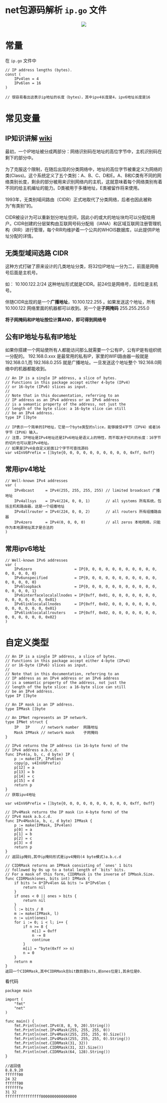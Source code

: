 # net包源码解析 `ip.go` 文件

<p align='center'>
<img src='https://github.com/w1991668899/blog/blob/master/image/go/net_01.jpeg'>
</p>

# 常量

在 `ip.go` 文件中
```
// IP address lengths (bytes).
const (
	IPv4len = 4         
	IPv6len = 16
)

// 很容易看出这表示ip地址的长度（bytes），其中ipv4长度是4，ipv6地址长度是16
```

# 常见变量

## IP知识讲解 [wiki](https://zh.wikipedia.org/wiki/IPv4)
 
最初，一个IP地址被分成两部分：网络识别码在地址的高位字节中，主机识别码在剩下的部分中。
<br><br>为了克服这个限制，在随后出现的分类网络中，地址的高位字节被重定义为网络的类(Class)。这个系统定义了五个类别：A、B、C、D和E。A、B和C类有不同的网络类别长度，剩余的部分被用来识别网络内的主机，这就意味着每个网络类别有着不同的给主机编址的能力。D类被用于多播地址，E类被留作将来使用。
<br><br>1993年，无类别域间路由（CIDR）正式地取代了分类网络，后者也因此被称为“有类别”的。
<br><br>CIDR被设计为可以重新划分地址空间，因此小的或大的地址块均可以分配给用户。CIDR创建的分层架构由互联网号码分配局（IANA）和区域互联网注册管理机构（RIR）进行管理，每个RIR均维护着一个公共的WHOIS数据库，以此提供IP地址分配的详情。

## 无类型域间选路 CIDR

这种方式打破了原来设计的几类地址分类，将32位IP地址一分为二，前面是网络号后面是主机号。
<br><br>如： 10.100.122.2/24 这种地址形式就是CIDR。前24位是网络号，后8位是主机号。
<br><br>伴随CIDR出现的是一个**广播地址**，10.100.122.255 。如果发送这个地址，所有 10.100.122 网络里面的机器都可以收到。另一个是**子网掩码** 255.255.255.0
<br><br>**将子网掩码和IP地址按位计算AND，即可得到网络号**

## 公有IP地址与私有IP地址

如果你搭建一个网站使所有人都能访问那么就需要一个公有IP，公有IP是有组织统一分配的。
192.168.0.xxx 是最常用的私有IP，家里的WIFI路由器一般就是 192.168.0.1,而 192.168.0.255 就是广播地址。一旦发送这个地址整个 192.168.0网络中的机器都能收到。

```
// An IP is a single IP address, a slice of bytes.
// Functions in this package accept either 4-byte (IPv4)
// or 16-byte (IPv6) slices as input.
//
// Note that in this documentation, referring to an
// IP address as an IPv4 address or an IPv6 address
// is a semantic property of the address, not just the
// length of the byte slice: a 16-byte slice can still
// be an IPv4 address.
type IP []byte

// IP表示一个简单的IP地址，它是一个byte类型的slice，能够接受4字节（IPV4）或者16字节（IPV6）输入。
// 注意，IP地址是IPv4地址还是IPv6地址是语义上的特性，而不取决于切片的长度：16字节的切片也可以是IPv4地址。
// 如果是IPv4会自定义前面12个字节可查找源码
var v4InV6Prefix = []byte{0, 0, 0, 0, 0, 0, 0, 0, 0, 0, 0xff, 0xff}
```

## 常用ipv4地址

```
// Well-known IPv4 addresses
var (
	IPv4bcast     = IPv4(255, 255, 255, 255) // limited broadcast 广播地址
	IPv4allsys    = IPv4(224, 0, 0, 1)       // all systems 所有系统，包括主机和路由器，这是一个组播地址
	IPv4allrouter = IPv4(224, 0, 0, 2)       // all routers 所有组播路由器
	IPv4zero      = IPv4(0, 0, 0, 0)         // all zeros 本地网络，只能作为本地源地址其才是合法的
)
```

## 常用ipv6地址

```
// Well-known IPv6 addresses
var (
	IPv6zero                   = IP{0, 0, 0, 0, 0, 0, 0, 0, 0, 0, 0, 0, 0, 0, 0, 0}
	IPv6unspecified            = IP{0, 0, 0, 0, 0, 0, 0, 0, 0, 0, 0, 0, 0, 0, 0, 0}
	IPv6loopback               = IP{0, 0, 0, 0, 0, 0, 0, 0, 0, 0, 0, 0, 0, 0, 0, 1}
	IPv6interfacelocalallnodes = IP{0xff, 0x01, 0, 0, 0, 0, 0, 0, 0, 0, 0, 0, 0, 0, 0, 0x01}
	IPv6linklocalallnodes      = IP{0xff, 0x02, 0, 0, 0, 0, 0, 0, 0, 0, 0, 0, 0, 0, 0, 0x01}
	IPv6linklocalallrouters    = IP{0xff, 0x02, 0, 0, 0, 0, 0, 0, 0, 0, 0, 0, 0, 0, 0, 0x02}
)
```

# 自定义类型



```
// An IP is a single IP address, a slice of bytes.
// Functions in this package accept either 4-byte (IPv4)
// or 16-byte (IPv6) slices as input.
//
// Note that in this documentation, referring to an
// IP address as an IPv4 address or an IPv6 address
// is a semantic property of the address, not just the
// length of the byte slice: a 16-byte slice can still
// be an IPv4 address.
type IP []byte

// An IP mask is an IP address.
type IPMask []byte

// An IPNet represents an IP network.
type IPNet struct { 
	IP   IP     // network number  网路地址
	Mask IPMask // network mask    子网掩码
}
```

```
// IPv4 returns the IP address (in 16-byte form) of the
// IPv4 address a.b.c.d.
func IPv4(a, b, c, d byte) IP {
	p := make(IP, IPv6len)
	copy(p, v4InV6Prefix)
	p[12] = a
	p[13] = b
	p[14] = c
	p[15] = d
	return p
}
// 获取ipv4地址

var v4InV6Prefix = []byte{0, 0, 0, 0, 0, 0, 0, 0, 0, 0, 0xff, 0xff}

// IPv4Mask returns the IP mask (in 4-byte form) of the
// IPv4 mask a.b.c.d.
func IPv4Mask(a, b, c, d byte) IPMask {
	p := make(IPMask, IPv4len)
	p[0] = a
	p[1] = b
	p[2] = c
	p[3] = d
	return p
}
// 返回ip掩码,其中ip掩码形式是ipv4掩码(4 byte模式)a.b.c.d

// CIDRMask returns an IPMask consisting of `ones' 1 bits
// followed by 0s up to a total length of `bits' bits.
// For a mask of this form, CIDRMask is the inverse of IPMask.Size.
func CIDRMask(ones, bits int) IPMask {
	if bits != 8*IPv4len && bits != 8*IPv6len {
		return nil
	}
	if ones < 0 || ones > bits {
		return nil
	}
	l := bits / 8
	m := make(IPMask, l)
	n := uint(ones)
	for i := 0; i < l; i++ {
		if n >= 8 {
			m[i] = 0xff
			n -= 8
			continue
		}
		m[i] = ^byte(0xff >> n)
		n = 0
	}
	return m
}
返回一个CIDRMask,其中CIDRMask总bit数目是bits,前ones位是1,其余位是0.
```

看代码
```
package main

import (
	"fmt"
	"net"
)

func main() {
	fmt.Println(net.IPv4(8, 8, 9, 20).String())
	fmt.Println(net.IPv4Mask(255, 255, 255, 0))
	fmt.Println(net.IPv4Mask(255, 255, 255, 0).Size())
	fmt.Println(net.IPv4Mask(255, 255, 255, 0).String())
	fmt.Println(net.CIDRMask(31, 32))
	fmt.Println(net.CIDRMask(31, 32).Size())
	fmt.Println(net.CIDRMask(64, 128).String())
}

//返回值
8.8.9.20
ffffff00
24 32
ffffff00
fffffffe
31 32
ffffffffffffffff0000000000000000

```

